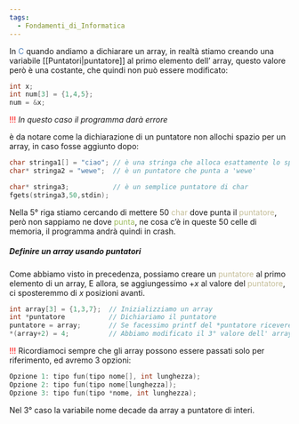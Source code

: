 ```yaml
---
tags:
  - Fondamenti_di_Informatica
---
```

In <font color="#4f81bd">C</font> quando andiamo a dichiarare un array, in realtà stiamo creando una variabile [[Puntatori|puntatore]] al primo elemento dell’ array, questo valore però è una costante, che quindi non può essere modificato: 

```C
int x;
int num[3] = {1,4,5};
num = &x; 
```
<font color="#ff0000">!!!</font> *In questo caso il programma darà errore*

è da notare come la dichiarazione di un puntatore non allochi spazio per un array, in caso fosse aggiunto dopo:

```C
char stringa1[] = "ciao"; // è una stringa che alloca esattamente lo spazio di ciao
char* stringa2 = "wewe";  // è un puntatore che punta a 'wewe'

char* stringa3;           // è un semplice puntatore di char
fgets(stringa3,50,stdin); 
```

Nella 5° riga stiamo cercando di mettere 50 <font color="#c4bd97">char</font> dove punta il <font color="#c4bd97">puntatore</font>, però non sappiamo ne dove <font color="#9bbb59">punta</font>, ne cosa c’è in queste 50 celle di memoria, il programma andrà quindi in crash.

##### Definire un array usando puntatori

Come abbiamo visto in precedenza, possiamo creare un <font color="#c4bd97">puntatore</font> al primo elemento di un array,
E allora, se aggiungessimo $+x$ al valore del <font color="#c4bd97">puntatore</font>, ci sposteremmo di $x$ posizioni avanti.

```C
int array[3] = {1,3,7};  // Inizializziamo un array
int *puntatore           // Dichiariamo il puntatore
puntatore = array;       // Se facessimo printf del *puntatore riceveremmo 1
*(array+2) = 4;          // Abbiamo modificato il 3° valore dell' array da 7 a 4.
```

<font color="#ff0000">!!!</font> Ricordiamoci sempre che gli array possono essere passati solo per riferimento, ed avremo 3 opzioni:

```C
Opzione 1: tipo fun(tipo nome[], int lunghezza);
Opzione 2: tipo fun(tipo nome[lunghezza]);
Opzione 3: tipo fun(tipo *nome, int lunghezza); 
```

Nel 3° caso la variabile nome decade da array a puntatore di interi.